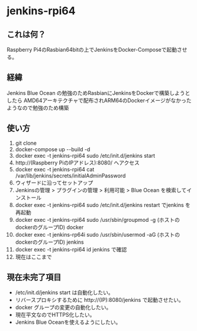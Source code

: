 # jenkins-rpi64

## これは何？

Raspberry Pi4のRasbian64bitの上でJenkinsをDocker-Composeで起動させる。

## 経緯

Jenkins Blue Ocean の勉強のためRasbianにJenkinsをDockerで構築しようとしたら AMD64アーキテクチャで配布されARM64のDockerイメージがなかったようなので勉強のため構築

## 使い方

1. git clone
1. docker-compose up --build -d
1. docker exec -t jenkins-rpi64 sudo /etc/init.d/jenkins start
1. http://(Raspberry PiのIPアドレス):8080/ へアクセス
1. docker exec -t jenkins-rpi64 cat /var/lib/jenkins/secrets/initialAdminPassword
1. ウィザードに沿ってセットアップ
1. Jenkinsの管理 > プラグインの管理 > 利用可能 > Blue Ocean を検索してインストール
1. docker exec -t jenkins-rpi64 sudo /etc/init.d/jenkins restart でjenkins を再起動
1. docker exec -t jenkins-rpi64 sudo /usr/sbin/groupmod -g (ホストのdockerのグループID) docker
1. docker exec -t jenkins-rp64i sudo /usr/sbin/usermod -aG (ホストのdockerのグループID) jenkins
1. docker exec -t jenkins-rpi64 id jenkins で確認
1. 現在はここまで

## 現在未完了項目

* /etc/init.d/jenkins start は自動化したい。
* リバースプロキシするために http://(IP):8080/jenkins で起動させたい。
* docker グループの変更の自動化したい。
* 現在平文なのでHTTPS化したい。
* Jenkins Blue Oceanを使えるようにしたい。
